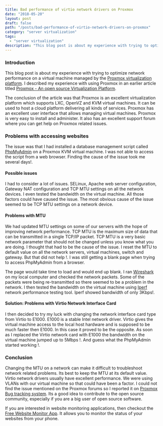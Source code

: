 ```yaml
---
title: Bad performance of virtio network drivers on Proxmox
date: "2018-05-20"
layout: post
draft: false
path: "/posts/bad-performance-of-virtio-network-drivers-on-proxmox"
category: "server virtualization"
tags:
  - "server virtualization"
description: "This blog post is about my experience with trying to optimize network performance on a virtual machine managed by the Proxmox virtualization platform."
---
```


### Introduction
This blog post is about my experience with trying to optimize network performance on a virtual machine managed by the [Proxmox virtualization platform](https://www.proxmox.com/). I described my experience with using Proxmox in an earlier article titled [Proxmox - An open source Virtualization Platform](/posts/proxmox---an-open-source-virtualization-platform).

The conclusion of the article was that Proxmox is an excellent virtualization platform which supports LXC, OpenVZ and KVM virtual machines. It can be used to host a cloud platform delivering all kinds of services. Proxmox has an excellent user interface that allows managing virtual machines. Proxmox is very easy to install and administer. It also has an excellent support forum where you can get help on Proxmox related issues.

### Problems with accessing websites
The issue was that I had installed a database management script called [PhpMyAdmin](http://www.phpmyadmin.net/) on a Proxmox KVM virtual machine. I was not able to access the script from a web browser. Finding the cause of the issue took me several days!.

#### Possible issues
I had to consider a lot of issues. SELinux, Apache web server configuration, Gateway NAT configuration and TCP MTU settings on all the network devices. I even tested the bandwidth on the virtual machine. All those factors could have caused the issue. The most obvious cause of the issue seemed to be TCP MTU settings on a network device.

#### Problems with MTU
We had updated MTU settings on some of our servers with the hope of improving network performance. TCP MTU is the maximum size of data that can be transmitted in a single TCP/IP packet. TCP MTU is a very basic network parameter that should not be changed unless you know what you are doing. I thought that had to be the cause of the issue. I reset the MTU to default value on all the network servers, virtual machines, switch and gateway. But that did not help !. I was still getting a blank page when trying to access PhpMyAdmin from a browser.

The page would take time to load and would end up blank. I ran [Wireshark](https://www.wireshark.org/) on my local computer and checked the network packets. Some of the packets were being re-transmitted so there seemed to be a problem in the network. I then tested the bandwidth on the virtual machine using [Iperf](https://iperf.fr/) network performance testing tool. Iperf showed bandwidth of only 3Kbps!.

#### Solution: Problems with Virtio Network Interface Card
I then decided to try my luck with changing the network interface card type from Virtio to E1000. E1000 is a stable Intel network driver. Virtio gives the virtual machine access to the local host hardware and is supposed to be much faster then E1000. In this case it proved to be the opposite. As soon as I replaced the Virtio network card with E1000 the bandwidth on the virtual machine jumped up to 5Mbps !. And guess what the PhpMyAdmin started working !.

### Conclusion
Changing the MTU on a network can make it difficult to troubleshoot network related problems. Its best to keep the MTU at its default value. Virtio network drivers usually have excellent performance. We were using VLANs with our virtual machine so that could have been a factor. I could not find the issue mentioned on the Proxmox forums so I reported it on [Proxmox Bug tracking system](https://bugzilla.proxmox.com/show_bug.cgi?id=583). Its a good idea to contribute to the open source community, especially if you are a big user of open source software.

If you are interested in website monitoring applications, then checkout the [Free Website Monitor App](https://play.google.com/store/apps/details?id=com.freewebsitemonitor). It allows you to monitor the status of your websites from your phone.
